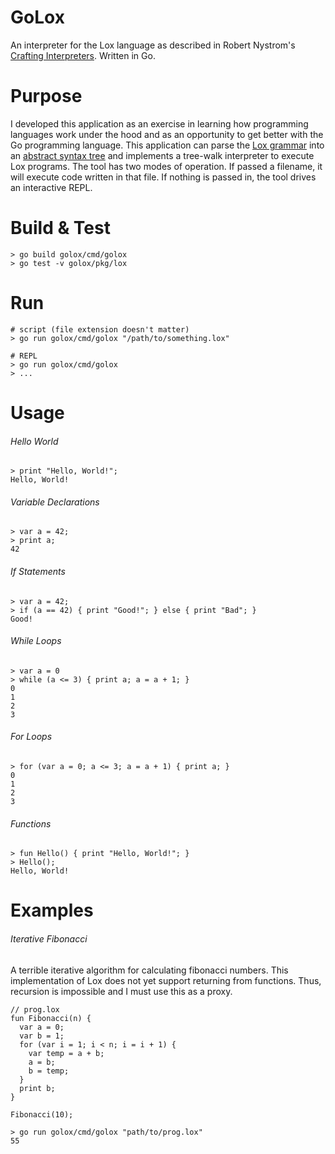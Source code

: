 # GoLox
An interpreter for the Lox language as described in Robert Nystrom's [Crafting Interpreters](https://craftinginterpreters.com/). Written in Go.

# Purpose
I developed this application as an exercise in learning how programming languages work under the hood and as an opportunity to get better with the Go programming language.
This application can parse the [Lox grammar](https://craftinginterpreters.com/appendix-i.html) into an [abstract syntax tree](https://craftinginterpreters.com/appendix-ii.html) and implements a tree-walk interpreter to execute Lox programs.
The tool has two modes of operation. If passed a filename, it will execute code written in that file. If nothing is passed in, the tool drives an interactive REPL.

# Build & Test

```
> go build golox/cmd/golox
> go test -v golox/pkg/lox
```

# Run

```
# script (file extension doesn't matter)
> go run golox/cmd/golox "/path/to/something.lox"

# REPL
> go run golox/cmd/golox
> ...
```

# Usage

###### Hello World
```
> print "Hello, World!";
Hello, World!
```

###### Variable Declarations
```
> var a = 42;
> print a;
42
```

###### If Statements
```
> var a = 42;
> if (a == 42) { print "Good!"; } else { print "Bad"; }
Good!
```

###### While Loops
```
> var a = 0
> while (a <= 3) { print a; a = a + 1; }
0
1
2
3
```

###### For Loops
```
> for (var a = 0; a <= 3; a = a + 1) { print a; }
0
1
2
3
```

###### Functions
```
> fun Hello() { print "Hello, World!"; }
> Hello();
Hello, World!
```

# Examples

###### Iterative Fibonacci
A terrible iterative algorithm for calculating fibonacci numbers. This implementation of Lox does not yet support returning from functions.
Thus, recursion is impossible and I must use this as a proxy.
```
// prog.lox
fun Fibonacci(n) {
  var a = 0;
  var b = 1;
  for (var i = 1; i < n; i = i + 1) {
    var temp = a + b;
    a = b;
    b = temp;  
  }
  print b;
}

Fibonacci(10);
```
```
> go run golox/cmd/golox "path/to/prog.lox"
55
```
